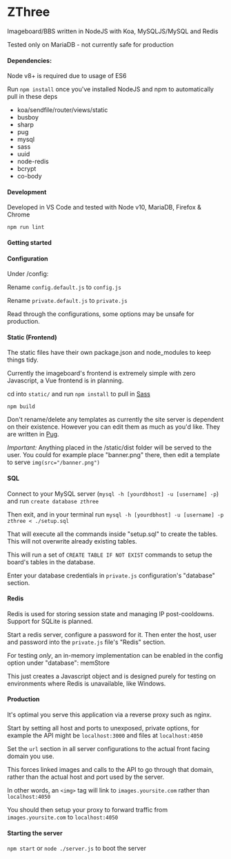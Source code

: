 # ZThree

Imageboard/BBS written in NodeJS with Koa, MySQLJS/MySQL and Redis

Tested only on MariaDB - not currently safe for production

#### Dependencies:

Node v8+ is required due to usage of ES6

Run `npm install` once you've installed NodeJS and npm to automatically pull in these deps

* koa/sendfile/router/views/static
* busboy
* sharp
* pug
* mysql
* sass
* uuid
* node-redis
* bcrypt
* co-body

#### Development

Developed in VS Code and tested with Node v10, MariaDB, Firefox & Chrome

`npm run lint` 

#### Getting started

#### Configuration

Under /config:

Rename `config.default.js` to `config.js`

Rename `private.default.js` to `private.js`

Read through the configurations, some options may be unsafe for production.

#### Static (Frontend)

The static files have their own package.json and node_modules to keep things tidy.

Currently the imageboard's frontend is extremely simple with zero Javascript, a Vue frontend is in planning.

cd into `static/` and run `npm install` to pull in [Sass](https://sass-lang.com/)

`npm build`

Don't rename/delete any templates as currently the site server is dependent on their existence. However you can edit them as much as you'd like. They are written in [Pug](https://pugjs.org/api/getting-started.html).

*Important:* Anything placed in the /static/dist folder will be served to the user. You could for example place "banner.png" there, then edit a template to serve `img(src="/banner.png")`

#### SQL

Connect to your MySQL server (`mysql -h [yourdbhost] -u [username] -p`) and run `create database zthree`

Then exit, and in your terminal run `mysql -h [yourdbhost] -u [username] -p zthree < ./setup.sql`

That will execute all the commands inside "setup.sql" to create the tables. This will not overwrite already existing tables.

This will run a set of `CREATE TABLE IF NOT EXIST` commands to setup the board's tables in the database.

Enter your database credentials in `private.js` configuration's "database" section.

#### Redis

Redis is used for storing session state and managing IP post-cooldowns. Support for SQLite is planned.

Start a redis server, configure a password for it. Then enter the host, user and password into the `private.js` file's "Redis" section.

For testing *only*, an in-memory implementation can be enabled in the config option under "database": memStore

This just creates a Javascript object and is designed purely for testing on environments where Redis is unavailable, like Windows.

#### Production

It's optimal you serve this application via a reverse proxy such as nginx.

Start by setting all host and ports to unexposed, private options, for example the API might be `localhost:3000` and files at `localhost:4050`

Set the `url` section in all server configurations to the actual front facing domain you use.

This forces linked images and calls to the API to go through that domain, rather than the actual host and port used by the server.

In other words, an `<img>` tag will link to `images.yoursite.com` rather than `localhost:4050`

You should then setup your proxy to forward traffic from `images.yoursite.com` to `localhost:4050`

#### Starting the server

`npm start` or `node ./server.js` to boot the server